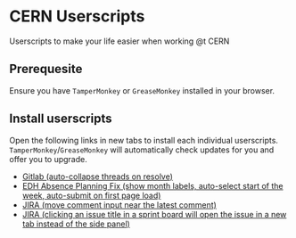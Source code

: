 # CERN Userscripts

Userscripts to make your life easier when working @t CERN

## Prerequesite

Ensure you have `TamperMonkey` or `GreaseMonkey` installed in your browser.

## Install userscripts

Open the following links in new tabs to install each individual userscripts. `TamperMonkey`/`GreaseMonkey` will automatically check updates for you and offer you to upgrade.

- [Gitlab (auto-collapse threads on resolve)](https://github.com/7PH/userscript-gitlab-auto-collapse-threads/raw/master/gitlab-auto-collapse-threads.user.js)
- [EDH Absence Planning Fix (show month labels, auto-select start of the week, auto-submit on first page load)](https://github.com/7PH/cern-userscripts/raw/refs/heads/master/src/edh.cern.ch/fix-absence-overview.user.js)
- [JIRA (move comment input near the latest comment)](https://github.com/7PH/cern-userscripts/raw/refs/heads/master/src/its.cern.ch/jira-fix-comment-input.user.js)
- [JIRA (clicking an issue title in a sprint board will open the issue in a new tab instead of the side panel)](https://github.com/7PH/cern-userscripts/raw/refs/heads/master/src/its.cern.ch/jira-fix-links.user.js)
